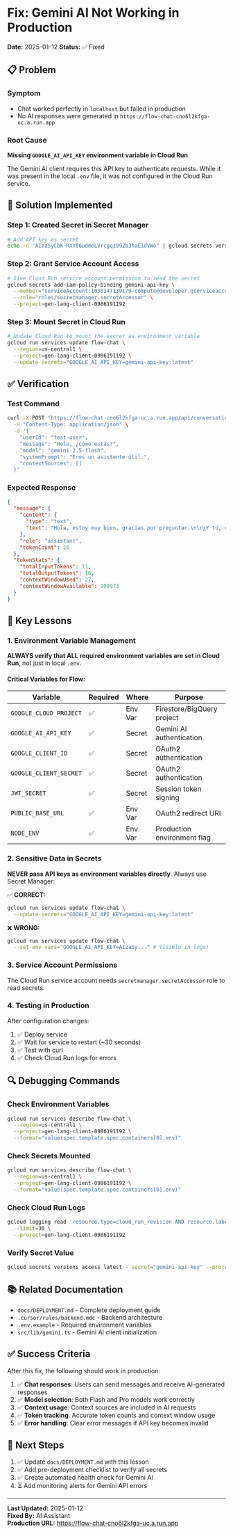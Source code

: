 # Fix: Gemini AI Not Working in Production
**Date:** 2025-01-12
**Status:** ✅ Fixed

## 📋 Problem

### Symptom
- Chat worked perfectly in `localhost` but failed in production
- No AI responses were generated in `https://flow-chat-cno6l2kfga-uc.a.run.app`

### Root Cause
**Missing `GOOGLE_AI_API_KEY` environment variable in Cloud Run**

The Gemini AI client requires this API key to authenticate requests. While it was present in the local `.env` file, it was not configured in the Cloud Run service.

## 🔧 Solution Implemented

### Step 1: Created Secret in Secret Manager
```bash
# Add API key as secret
echo -n "AIzaSyCbK-RXY06udmeLVrcgqz992b3haE1dVWo" | gcloud secrets versions add gemini-api-key --data-file=- --project=gen-lang-client-0986191192
```

### Step 2: Grant Service Account Access
```bash
# Give Cloud Run service account permission to read the secret
gcloud secrets add-iam-policy-binding gemini-api-key \
  --member="serviceAccount:1030147139179-compute@developer.gserviceaccount.com" \
  --role="roles/secretmanager.secretAccessor" \
  --project=gen-lang-client-0986191192
```

### Step 3: Mount Secret in Cloud Run
```bash
# Update Cloud Run to mount the secret as environment variable
gcloud run services update flow-chat \
  --region=us-central1 \
  --project=gen-lang-client-0986191192 \
  --update-secrets="GOOGLE_AI_API_KEY=gemini-api-key:latest"
```

## ✅ Verification

### Test Command
```bash
curl -X POST "https://flow-chat-cno6l2kfga-uc.a.run.app/api/conversations/temp-test-123/messages" \
  -H "Content-Type: application/json" \
  -d '{
    "userId": "test-user",
    "message": "Hola, ¿cómo estás?",
    "model": "gemini-2.5-flash",
    "systemPrompt": "Eres un asistente útil.",
    "contextSources": []
  }'
```

### Expected Response
```json
{
  "message": {
    "content": {
      "type": "text",
      "text": "Hola, estoy muy bien, gracias por preguntar.\n\n¿Y tú, cómo estás?"
    },
    "role": "assistant",
    "tokenCount": 16
  },
  "tokenStats": {
    "totalInputTokens": 11,
    "totalOutputTokens": 16,
    "contextWindowUsed": 27,
    "contextWindowAvailable": 999973
  }
}
```

## 📝 Key Lessons

### 1. Environment Variable Management
**ALWAYS verify that ALL required environment variables are set in Cloud Run**, not just in local `.env`.

#### Critical Variables for Flow:
| Variable | Required | Where | Purpose |
|---|---|---|---|
| `GOOGLE_CLOUD_PROJECT` | ✅ | Env Var | Firestore/BigQuery project |
| `GOOGLE_AI_API_KEY` | ✅ | Secret | Gemini AI authentication |
| `GOOGLE_CLIENT_ID` | ✅ | Secret | OAuth2 authentication |
| `GOOGLE_CLIENT_SECRET` | ✅ | Secret | OAuth2 authentication |
| `JWT_SECRET` | ✅ | Secret | Session token signing |
| `PUBLIC_BASE_URL` | ✅ | Env Var | OAuth2 redirect URI |
| `NODE_ENV` | ✅ | Env Var | Production environment flag |

### 2. Sensitive Data in Secrets
**NEVER pass API keys as environment variables directly**. Always use Secret Manager:

✅ **CORRECT:**
```bash
gcloud run services update flow-chat \
  --update-secrets="GOOGLE_AI_API_KEY=gemini-api-key:latest"
```

❌ **WRONG:**
```bash
gcloud run services update flow-chat \
  --set-env-vars="GOOGLE_AI_API_KEY=AIzaSy..." # Visible in logs!
```

### 3. Service Account Permissions
The Cloud Run service account needs `secretmanager.secretAccessor` role to read secrets.

### 4. Testing in Production
After configuration changes:
1. ✅ Deploy service
2. ✅ Wait for service to restart (~30 seconds)
3. ✅ Test with curl
4. ✅ Check Cloud Run logs for errors

## 🔍 Debugging Commands

### Check Environment Variables
```bash
gcloud run services describe flow-chat \
  --region=us-central1 \
  --project=gen-lang-client-0986191192 \
  --format="value(spec.template.spec.containers[0].env)"
```

### Check Secrets Mounted
```bash
gcloud run services describe flow-chat \
  --region=us-central1 \
  --project=gen-lang-client-0986191192 \
  --format="value(spec.template.spec.containers[0].env)"
```

### Check Cloud Run Logs
```bash
gcloud logging read 'resource.type=cloud_run_revision AND resource.labels.service_name=flow-chat AND severity>=ERROR' \
  --limit=30 \
  --project=gen-lang-client-0986191192
```

### Verify Secret Value
```bash
gcloud secrets versions access latest --secret="gemini-api-key" --project=gen-lang-client-0986191192
```

## 📚 Related Documentation
- `docs/DEPLOYMENT.md` - Complete deployment guide
- `.cursor/rules/backend.mdc` - Backend architecture
- `.env.example` - Required environment variables
- `src/lib/gemini.ts` - Gemini AI client initialization

## ✅ Success Criteria

After this fix, the following should work in production:

1. ✅ **Chat responses**: Users can send messages and receive AI-generated responses
2. ✅ **Model selection**: Both Flash and Pro models work correctly
3. ✅ **Context usage**: Context sources are included in AI requests
4. ✅ **Token tracking**: Accurate token counts and context window usage
5. ✅ **Error handling**: Clear error messages if API key becomes invalid

## 🎯 Next Steps

1. ✅ Update `docs/DEPLOYMENT.md` with this lesson
2. ✅ Add pre-deployment checklist to verify all secrets
3. ✅ Create automated health check for Gemini AI
4. ⏳ Add monitoring alerts for Gemini API errors

---

**Last Updated:** 2025-01-12  
**Fixed By:** AI Assistant  
**Production URL:** https://flow-chat-cno6l2kfga-uc.a.run.app

